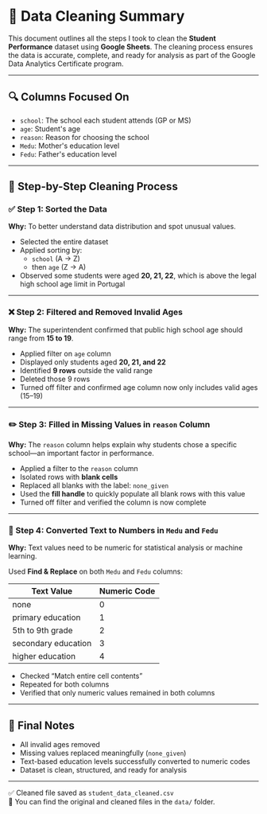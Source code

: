 # 🧹 Data Cleaning Summary

This document outlines all the steps I took to clean the **Student Performance** dataset using **Google Sheets**. The cleaning process ensures the data is accurate, complete, and ready for analysis as part of the Google Data Analytics Certificate program.

---

## 🔍 Columns Focused On

- `school`: The school each student attends (GP or MS)
- `age`: Student's age
- `reason`: Reason for choosing the school
- `Medu`: Mother's education level
- `Fedu`: Father's education level

---

## 🧼 Step-by-Step Cleaning Process

### ✅ Step 1: Sorted the Data

**Why:** To better understand data distribution and spot unusual values.

- Selected the entire dataset
- Applied sorting by:
  - `school` (A → Z)
  - then `age` (Z → A)
- Observed some students were aged **20, 21, 22**, which is above the legal high school age limit in Portugal

---

### ❌ Step 2: Filtered and Removed Invalid Ages

**Why:** The superintendent confirmed that public high school age should range from **15 to 19**.

- Applied filter on `age` column
- Displayed only students aged **20, 21, and 22**
- Identified **9 rows** outside the valid range
- Deleted those 9 rows
- Turned off filter and confirmed age column now only includes valid ages (15–19)

---

### ✏️ Step 3: Filled in Missing Values in `reason` Column

**Why:** The `reason` column helps explain why students chose a specific school—an important factor in performance.

- Applied a filter to the `reason` column
- Isolated rows with **blank cells**
- Replaced all blanks with the label: `none_given`
- Used the **fill handle** to quickly populate all blank rows with this value
- Turned off filter and verified the column is now complete

---

### 🔢 Step 4: Converted Text to Numbers in `Medu` and `Fedu`

**Why:** Text values need to be numeric for statistical analysis or machine learning.

Used **Find & Replace** on both `Medu` and `Fedu` columns:

| Text Value             | Numeric Code |
|------------------------|--------------|
| none                   | 0            |
| primary education      | 1            |
| 5th to 9th grade       | 2            |
| secondary education    | 3            |
| higher education       | 4            |

- Checked “Match entire cell contents”
- Repeated for both columns
- Verified that only numeric values remained in both columns

---

## 🧾 Final Notes

- All invalid ages removed  
- Missing values replaced meaningfully (`none_given`)  
- Text-based education levels successfully converted to numeric codes  
- Dataset is clean, structured, and ready for analysis

---

✅ Cleaned file saved as `student_data_cleaned.csv`  
📁 You can find the original and cleaned files in the `data/` folder.

